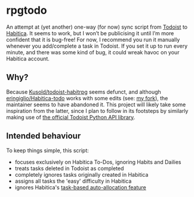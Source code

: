 # rpgtodo

An attempt at (yet another) one-way (for now) sync script from [Todoist](https://todoist.com/) to [Habitica](https://habitica.com/). It seems to work, but I won’t be publicising it until I’m more confident that it is bug-free! For now, I recommend you run it manually whenever you add/complete a task in Todoist. If you set it up to run every minute, and there was some kind of bug, it could wreak havoc on your Habitica account.

## Why?

Because [Kusold/todoist-habitrpg](https://github.com/Kusold/todoist-habitrpg) seems defunct, and although [eringiglio/Habitica-todo](https://github.com/eringiglio/Habitica-todo) works with some edits (see: [my fork](idmyn/Habitica-todo)), the maintainer seems to have abandoned it. This project will likely take some inspiration from the latter, since I plan to follow in its footsteps by similarly making use of [the official Todoist Python API library](https://github.com/Doist/todoist-python).

## Intended behaviour

To keep things simple, this script:

- focuses exclusively on Habitica To-Dos, ignoring Habits and Dailies
- treats tasks deleted in Todoist as completed
- completely ignores tasks originally created in Habitica
- assigns all tasks the 'easy' difficulty in Habitica
- ignores Habitica's [task-based auto-allocation feature](https://habitica.fandom.com/wiki/Automatic_Allocation)
